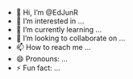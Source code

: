 - 👋 Hi, I’m @EdJunR
- 👀 I’m interested in ...
- 🌱 I’m currently learning ...
- 💞️ I’m looking to collaborate on ...
- 📫 How to reach me ...
- 😄 Pronouns: ...
- ⚡ Fun fact: ...

<!---
EdJunR/EdJunR is a ✨ special ✨ repository because its `README.md` (this file) appears on your GitHub profile.
You can click the Preview link to take a look at your changes.
--->
